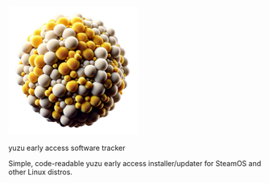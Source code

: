 <img src="https://raw.githubusercontent.com/styromaniac/YEAST/main/YEAST.png" height="256" width="256">

yuzu early access software tracker

Simple, code-readable yuzu early access installer/updater for SteamOS and other Linux distros.
